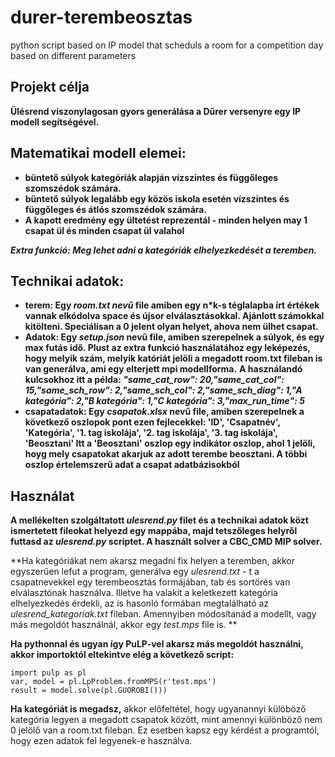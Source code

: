 # durer-terembeosztas
python script based on IP model that scheduls a room for a competition day based on different parameters

## Projekt célja

**Ülésrend viszonylagosan gyors generálása a Dűrer versenyre egy IP modell segítségével.**

## Matematikai modell elemei:

- **büntető súlyok kategóriák alapján vízszintes és függőleges szomszédok számára.**
- **büntető súlyok legalább egy közös iskola esetén vízszintes és függőleges és átlós szomszédok számára.**
- **A kapott eredmény egy ültetést reprezentál - minden helyen may 1 csapat ül és minden csapat ül valahol**

***Extra funkció: Meg lehet adni a kategóriák elhelyezkedését a teremben.***

## Technikai adatok:

- **terem: Egy *room.txt nevű* file amiben egy n*k-s téglalapba írt értékek vannak elkódolva space és újsor elválasztásokkal. Ajánlott számokkal kitölteni. Speciálisan a 0 jelent olyan helyet, ahova nem ülhet csapat.**
- **Adatok: Egy *setup.json* nevű file, amiben szerepelnek a súlyok, és egy max futás idő. Plust az extra funkció használatához egy leképezés, hogy melyik szám, melyik katóriát jelöli a megadott room.txt fileban is van generálva, ami egy elterjett mpi modellforma.**
**A használandó kulcsokhoz itt a példa: *"same_cat_row": 20,"same_cat_col": 15,"same_sch_row": 2,"same_sch_col": 2,"same_sch_diag": 1,"A kategória": 2,"B kategória": 1,"C kategória": 3,"max_run_time": 5***
- **csapatadatok: Egy *csapatok.xlsx* nevű file, amiben szerepelnek a következő oszlopok pont ezen fejlecekkel: 'ID', 'Csapatnév', 'Kategória', '1. tag iskolája', '2. tag iskolája', '3. tag iskolája', 'Beosztani'
  Itt a 'Beosztani' oszlop egy indikátor oszlop, ahol 1 jelöli, hoyg mely csapatokat akarjuk az adott terembe beosztani. A többi oszlop értelemszerű adat a csapat adatbázisokból**

## Használat

**A mellékelten szolgáltatott *ulesrend.py* filet és a technikai adatok közt ismertetett fileokat helyezd egy mappába, majd tetszőleges helyről futtasd az *ulesrend.py* scriptet. A használt solver a CBC_CMD MIP solver.**

**Ha kategóriákat nem akarsz megadni fix helyen a teremben, akkor egyszerűen lefut a program, generálva egy *ulesrend.txt -* t a csapatnevekkel egy terembeosztás formájában, tab és sortörés van elválasztónak használva. Illetve ha valakit a keletkezett kategória elhelyezkedés érdekli, az is hasonló formában megtalálható az *ulesrend_kategoriak.txt* fileban.
Amennyiben módosítanád a modellt, vagy más megoldót használnál, akkor egy *test.mps* file is. **

**Ha pythonnal és ugyan így PuLP-vel akarsz más megoldót használni, akkor importoktól eltekintve elég a következő script:**

```
import pulp as pl
var, model = pl.LpProblem.fromMPS(r'test.mps')
result = model.solve(pl.GUOROBI()))
```

**Ha kategóriát is megadsz,** akkor előfeltétel, hogy ugyanannyi külöböző kategória legyen a megadott csapatok között, mint amennyi különböző nem 0 jelölő van a room.txt fileban. Ez esetben kapsz egy kérdést a programtól, hogy ezen adatok fel legyenek-e használva.
